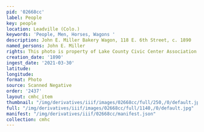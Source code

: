 ```yaml
---
pid: '02668cc'
label: People
key: people
location: Leadville (Colo.)
keywords: 'People, Men, Horses, Wagons '
description: John E. Miller Bakery Wagon, 118 E. 6th Street, c. 1890
named_persons: John E. Miller
rights: This photo is property of Lake County Civic Center Association.
creation_date: '1890'
ingest_date: '2021-03-30'
latitude: 
longitude: 
format: Photo
source: Scanned Negative
order: '2437'
layout: cmhc_item
thumbnail: "/img/derivatives/iiif/images/02668cc/full/250,/0/default.jpg"
full: "/img/derivatives/iiif/images/02668cc/full/1140,/0/default.jpg"
manifest: "/img/derivatives/iiif/02668cc/manifest.json"
collection: cmhc
---
```

